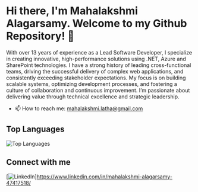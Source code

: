 # Hi there, I'm Mahalakshmi Alagarsamy. Welcome to my Github Repository! 👋

With over 13 years of experience as a Lead Software Developer, I specialize in creating innovative, high-performance solutions using .NET, Azure and SharePoint technologies. I have a strong history of leading cross-functional teams, driving the successful delivery of complex web applications, and consistently exceeding stakeholder expectations. My focus is on building scalable systems, optimizing development processes, and fostering a culture of collaboration and continuous improvement. I’m passionate about delivering value through technical excellence and strategic leadership.

- 📫 How to reach me: mahalakshmi.latha@gmail.com



## Top Languages

![Top Languages](https://github-readme-stats.vercel.app/api/top-langs/?username=mahalakshmilatha&layout=compact)

## Connect with me

[![LinkedIn](https://img.shields.io/badge/LinkedIn-Connect-blue)]https://www.linkedin.com/in/mahalakshmi-alagarsamy-47417518/




